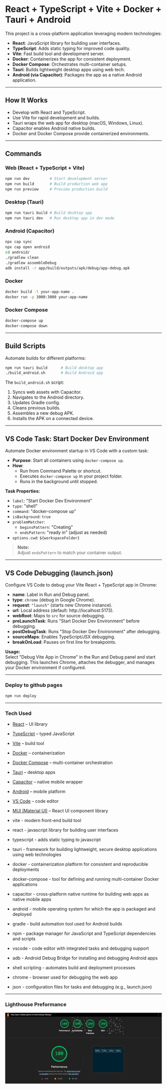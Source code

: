 # React + TypeScript + Vite + Docker + Tauri + Android

This project is a cross-platform application leveraging modern technologies:

- **React**: JavaScript library for building user interfaces.
- **TypeScript**: Adds static typing for improved code quality.
- **Vite**: Fast build tool and development server.
- **Docker**: Containerizes the app for consistent deployment.
- **Docker Compose**: Orchestrates multi-container setups.
- **Tauri**: Builds lightweight desktop apps using web tech.
- **Android (via Capacitor)**: Packages the app as a native Android application.

---

## How It Works

- Develop with React and TypeScript.
- Use Vite for rapid development and builds.
- Tauri wraps the web app for desktop (macOS, Windows, Linux).
- Capacitor enables Android native builds.
- Docker and Docker Compose provide containerized environments.

---

## Commands

### Web (React + TypeScript + Vite)
```bash
npm run dev         # Start development server
npm run build       # Build production web app
npm run preview     # Preview production build
```

### Desktop (Tauri)
```bash
npm run tauri build # Build desktop app
npm run tauri dev   # Run desktop app in dev mode
```

### Android (Capacitor)
```bash
npx cap sync
npx cap open android
cd android/
./gradlew clean
./gradlew assembleDebug
adb install -r app/build/outputs/apk/debug/app-debug.apk
```

### Docker
```bash
docker build -t your-app-name .
docker run -p 3000:3000 your-app-name
```

### Docker Compose
```bash
docker-compose up
docker-compose down
```

---

## Build Scripts

Automate builds for different platforms:

```bash
npm run tauri build      # Build desktop app
./build_android.sh       # Build Android app
```

The `build_android.sh` script:

1. Syncs web assets with Capacitor.
2. Navigates to the Android directory.
3. Updates Gradle config.
4. Cleans previous builds.
5. Assembles a new debug APK.
6. Installs the APK on a connected device.

---

## VS Code Task: Start Docker Dev Environment

Automate Docker environment startup in VS Code with a custom task:

- **Purpose**: Start all containers using `docker-compose up`.
- **How**:
  - Run from Command Palette or shortcut.
  - Executes `docker-compose up` in your project folder.
  - Runs in the background until stopped.

**Task Properties:**
- `label`: "Start Docker Dev Environment"
- `type`: "shell"
- `command`: "docker-compose up"
- `isBackground`: `true`
- `problemMatcher`:
  - `beginsPattern`: "Creating"
  - `endsPattern`: "ready in" (adjust as needed)
- `options.cwd`: `${workspaceFolder}`

> **Note:**  
> Adjust `endsPattern` to match your container output.

---

## VS Code Debugging (launch.json)

Configure VS Code to debug your Vite React + TypeScript app in Chrome:

- **name**: Label in Run and Debug panel.
- **type**: `chrome` (debug in Google Chrome).
- **request**: `"launch"` (starts new Chrome instance).
- **url**: Local address (default: http://localhost:5173).
- **webRoot**: Maps to `src` for source debugging.
- **preLaunchTask**: Runs "Start Docker Dev Environment" before debugging.
- **postDebugTask**: Runs "Stop Docker Dev Environment" after debugging.
- **sourceMaps**: Enables TypeScript/JSX debugging.
- **breakOnLoad**: Pauses on first line for breakpoints.

**Usage:**  
Select "Debug Vite App in Chrome" in the Run and Debug panel and start debugging. This launches Chrome, attaches the debugger, and manages your Docker environment if configured.


---


### Deploy to github pages
```bash
npm run deploy  
```

---

### Tech Used  

- [React](https://react.dev/docs) – UI library
- [TypeScript](https://www.typescriptlang.org/docs/) – typed JavaScript
- [Vite](https://vitejs.dev/guide/) – build tool
- [Docker](https://docs.docker.com/) – containerization
- [Docker Compose](https://docs.docker.com/compose/) – multi-container orchestration
- [Tauri](https://tauri.app/v1/guides/) – desktop apps
- [Capacitor](https://capacitorjs.com/docs) – native mobile wrapper
- [Android](https://developer.android.com/docs) – mobile platform
- [VS Code](https://code.visualstudio.com/docs) – code editor
- [MUI (Material UI)](https://mui.com/material-ui/getting-started/overview/) – React UI component library

- vite - modern front-end build tool
- react - javascript library for building user interfaces
- typescript - adds static typing to javascript
- tauri - framework for building lightweight, secure desktop applications using web technologies
- docker - containerization platform for consistent and reproducible deployments
- docker-compose - tool for defining and running multi-container Docker applications
- capacitor - cross-platform native runtime for building web apps as native mobile apps
- android - mobile operating system for which the app is packaged and deployed
- gradle - build automation tool used for Android builds
- npm - package manager for JavaScript and TypeScript dependencies and scripts
- vscode - code editor with integrated tasks and debugging support
- adb - Android Debug Bridge for installing and debugging Android apps
- shell scripting - automates build and deployment processes
- chrome - browser used for debugging the web app
- json - configuration files for tasks and debugging (e.g., launch.json)  

---

### Lighthouse Preformance

![alt text](image.png)